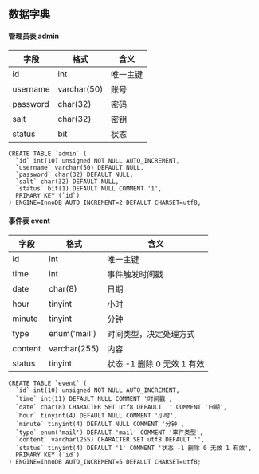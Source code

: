 数据字典
---

#### 管理员表 admin

字段 | 格式 | 含义
---|--- | ---
id | int | 唯一主键
username | varchar(50) | 账号
password | char(32) | 密码
salt | char(32) | 密钥
status | bit | 状态

```
CREATE TABLE `admin` (
  `id` int(10) unsigned NOT NULL AUTO_INCREMENT,
  `username` varchar(50) DEFAULT NULL,
  `password` char(32) DEFAULT NULL,
  `salt` char(32) DEFAULT NULL,
  `status` bit(1) DEFAULT NULL COMMENT '1',
  PRIMARY KEY (`id`)
) ENGINE=InnoDB AUTO_INCREMENT=2 DEFAULT CHARSET=utf8;
```


#### 事件表 event

字段 | 格式 | 含义
---|--- | ---
id | int | 唯一主键
time | int | 事件触发时间戳
date | char(8) | 日期
hour | tinyint | 小时
minute | tinyint | 分钟
type | enum('mail') | 时间类型，决定处理方式
content | varchar(255) | 内容
status | tinyint | 状态 -1 删除 0 无效 1 有效

```
CREATE TABLE `event` (
  `id` int(10) unsigned NOT NULL AUTO_INCREMENT,
  `time` int(11) DEFAULT NULL COMMENT '时间戳',
  `date` char(8) CHARACTER SET utf8 DEFAULT '' COMMENT '日期',
  `hour` tinyint(4) DEFAULT NULL COMMENT '小时',
  `minute` tinyint(4) DEFAULT NULL COMMENT '分钟',
  `type` enum('mail') DEFAULT 'mail' COMMENT '事件类型',
  `content` varchar(255) CHARACTER SET utf8 DEFAULT '',
  `status` tinyint(4) DEFAULT '1' COMMENT '状态 -1 删除 0 无效 1 有效',
  PRIMARY KEY (`id`)
) ENGINE=InnoDB AUTO_INCREMENT=5 DEFAULT CHARSET=utf8;
```
